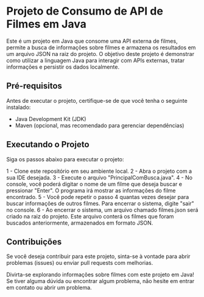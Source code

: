 # Projeto de Consumo de API de Filmes em Java 

Este é um projeto em Java que consome uma API externa de filmes, permite a busca de informações sobre filmes e armazena os resultados em um arquivo JSON na raiz do projeto. O objetivo deste projeto é demonstrar como utilizar a linguagem Java para interagir com APIs externas, tratar informações e persistir os dados localmente.


## Pré-requisitos

Antes de executar o projeto, certifique-se de que você tenha o seguinte instalado:

* Java Development Kit (JDK)
* Maven (opcional, mas recomendado para gerenciar dependências)


## Executando o Projeto

Siga os passos abaixo para executar o projeto:

1 - Clone este repositório em seu ambiente local.
2 - Abra o projeto com a sua IDE desejada.
3 - Execute o arquivo "PrincipalComBusca.java".
4 - No console, você poderá digitar o nome de um filme que deseja buscar e pressionar "Enter". O programa irá mostrar as informações do filme encontrado.
5 - Você pode repetir o passo 4 quantas vezes desejar para buscar informações de outros filmes. Para encerrar o sistema, digite "sair" no console.
6 - Ao encerrar o sistema, um arquivo chamado filmes.json será criado na raiz do projeto. Este arquivo conterá os filmes que foram buscados anteriormente, armazenados em formato JSON.

## Contribuições

Se você deseja contribuir para este projeto, sinta-se à vontade para abrir problemas (issues) ou enviar pull requests com melhorias.

Divirta-se explorando informações sobre filmes com este projeto em Java! Se tiver alguma dúvida ou encontrar algum problema, não hesite em entrar em contato ou abrir um problema.